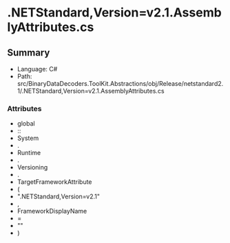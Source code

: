 ﻿# .NETStandard,Version=v2.1.AssemblyAttributes.cs

## Summary

* Language: C#
* Path: src/BinaryDataDecoders.ToolKit.Abstractions/obj/Release/netstandard2.1/.NETStandard,Version=v2.1.AssemblyAttributes.cs

### Attributes

 - global
 - ::
 - System
 - .
 - Runtime
 - .
 - Versioning
 - .
 - TargetFrameworkAttribute
 - (
 - ".NETStandard,Version=v2.1"
 - ,
 - FrameworkDisplayName
 - =
 - ""
 - )

